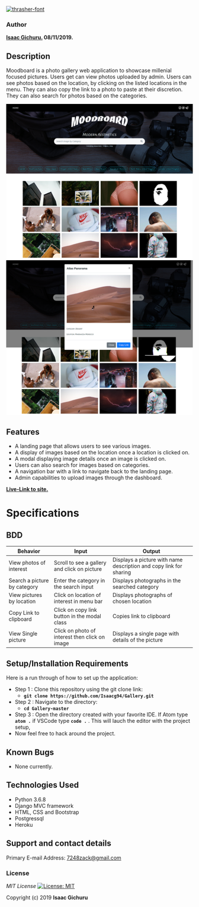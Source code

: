 

<a href="https://fontmeme.com/thrasher-font/"><img src="https://fontmeme.com/permalink/191111/9f4e8f36b769ce1f27f48f7282ee8da4.png" alt="thrasher-font" border="0"></a>




### Author
 **[Isaac Gichuru.](https://github.com/Isaacg94) 08/11/2019.**

## Description

Moodboard is a photo gallery web application to showcase millenial focused pictures. Users get can view photos uploaded by admin. Users can see photos based on the location, by clicking on the listed locations in the menu. They can also copy the link to a photo to paste at their discretion. They can also search for photos based on the categories.

![alt text](static/images/screenshot3.png)
![alt text](static/images/screenshot2.png)

## Features
* A landing page that allows users to see various images.
* A display of images based on the location once a location is clicked on.
* A modal displaying image details once an image is clicked on.
* Users can also search for images based on categories.
* A navigation bar with a link to navigate back to the landing page.
* Admin capabilities to upload images through the dashboard.

**[Live-Link to site.](https://world-news-highlights.herokuapp.com/)**



# Specifications


## BDD
| Behavior            | Input                         | Output                        |
| ------------------- | ----------------------------- | ----------------------------- |
| View photos of interest | Scroll to see a gallery and click on picture | Displays a picture with name description and copy link for sharing |
| Search a picture by category | Enter the category in the search input| Displays photographs in the searched category |
| View pictures by location | Click on location of interest in menu bar | Displays photographs of chosen location |
| Copy Link to clipboard | Click on copy link button in the modal class | Copies link to clipboard |
| View Single picture | Click on photo of interest then click on image | Displays a single page with details of the picture |


## Setup/Installation Requirements
Here is a run through of how to set up the application:
* Step 1 : Clone this repository using the git clone link:
  * **`git clone https://github.com/Isaacg94/Gallery.git`**
* Step 2 : Navigate to the directory:
  * **`cd Gallery-master`**
* Step 3 : Open the directory created with your favorite IDE. If Atom type **`atom .`** if VSCode type **`code .`** . This will lauch the editor with the project setup,
* Now feel free to hack around the project.

## Known Bugs
* None currently.


## Technologies Used

- Python 3.6.8
- Django MVC framework
- HTML, CSS and Bootstrap
- Postgressql
- Heroku

## Support and contact details

Primary E-mail Address: 7248zack@gmail.com

### License
*MIT License* [![License: MIT](https://img.shields.io/badge/License-MIT-yellow.svg)](license/MIT)

Copyright (c) 2019 **Isaac Gichuru**